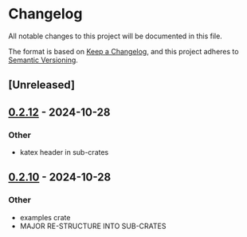 # Changelog
All notable changes to this project will be documented in this file.

The format is based on [Keep a Changelog](https://keepachangelog.com/en/1.0.0/),
and this project adheres to [Semantic Versioning](https://semver.org/spec/v2.0.0.html).

## [Unreleased]

## [0.2.12](https://github.com/avhz/RustQuant/compare/RustQuant_autodiff-v0.2.11...RustQuant_autodiff-v0.2.12) - 2024-10-28

### Other

- katex header in sub-crates

## [0.2.10](https://github.com/avhz/RustQuant/compare/RustQuant_autodiff-v0.2.9...RustQuant_autodiff-v0.2.10) - 2024-10-28

### Other
- examples crate
- MAJOR RE-STRUCTURE INTO SUB-CRATES
